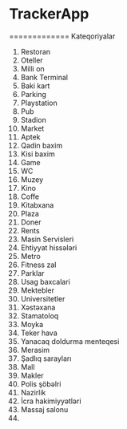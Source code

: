 # TrackerApp
=============
Kateqoriyalar

1. Restoran
2. Oteller
3. Milli on
4. Bank Terminal
5. Baki kart
6. Parking
7. Playstation
8. Pub
9. Stadion
10. Market
11. Aptek
12. Qadin baxim
13. Kisi baxim
14. Game
15. WC
16. Muzey
17. Kino
18. Coffe
19. Kitabxana
20. Plaza
21. Doner
22. Rents
23. Masin Servisleri
24. Ehtiyyat hissələri
25. Metro
26. Fitness zal
27. Parklar
28. Usag baxcalari
29. Mektebler
30. Universitetler
31. Xəstəxana
32. Stamatoloq
33. Moyka
34. Teker hava
35. Yanacaq doldurma menteqesi
36. Merasim 
37. Şadlıq sarayları
38. Mall
39. Makler
40. Polis şöbəlri
41. Nazirlik
42. İcra hakimiyyətləri
43. Massaj salonu
44. 

